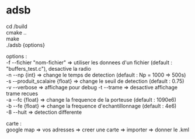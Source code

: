 # adsb

cd /build   
cmake ..    
make    
./adsb {options}    

options :       
          -f --fichier "nom-fichier"            => utiliser les donnees d'un fichier (default : "buffers_test.c"), desactive la radio   
          -n --np {int}                        => change le temps de detection (default : Np = 1000 => 500s)    
          -s --produit_scalaire {float}         => change le seuil de detection (default : 0.75)    
          -v --verbose                          => affichage pour debug 
          -t --trame                              => desactive affichage trame recues   
          -a --fc {float}                         => change la frequence de la porteuse (default : 1090e6)  
          -b --fe {float}                        => change la frequence d'echantillonnage (default : 4e6)   
          -8 --huit                               => detection differente   
        

carte :         
google map => vos adresses => creer une carte => importer => donner le .kml     